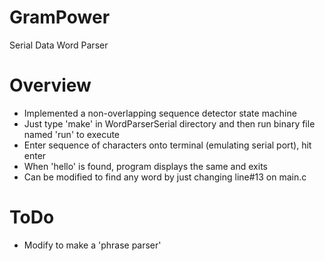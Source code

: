 # GramPower
Serial Data Word Parser 

# Overview
- Implemented a non-overlapping sequence detector state machine 
- Just type 'make'  in WordParserSerial directory and then run binary file named 'run' to execute
- Enter sequence of characters onto terminal (emulating serial port), hit enter
- When 'hello' is found, program displays the same and exits
- Can be modified to find any word by just changing line#13 on main.c

# ToDo
- Modify to make a 'phrase parser'



